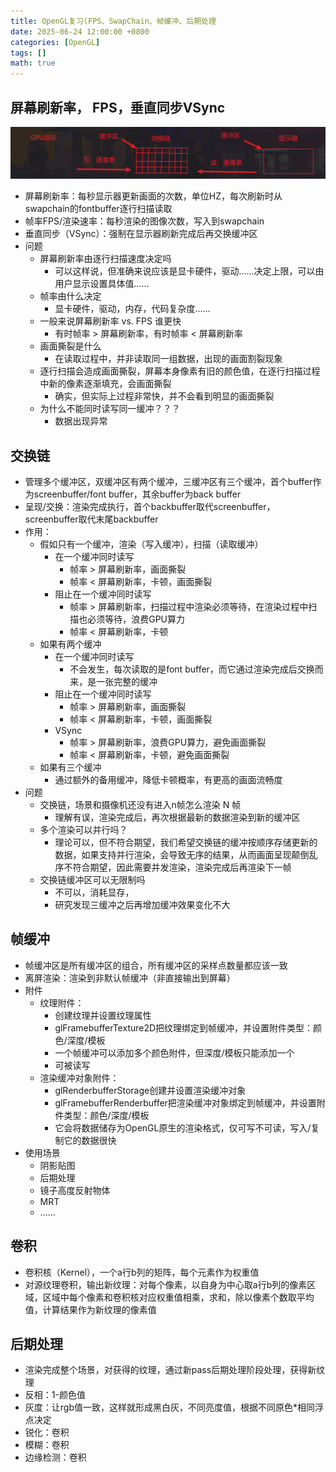 ```yaml
---
title: OpenGL复习(FPS、SwapChain、帧缓冲、后期处理
date: 2025-06-24 12:00:00 +0800
categories: [OpenGL]
tags: []
math: true
---
```


## 屏幕刷新率， FPS，垂直同步VSync

![alt text](/assets/img/blog/Graphic/刷新率_交换链_FPS.png)

* 屏幕刷新率：每秒显示器更新画面的次数，单位HZ，每次刷新时从swapchain的fontbuffer逐行扫描读取
* 帧率FPS/渲染速率：每秒渲染的图像次数，写入到swapchain
* 垂直同步（VSync）：强制在显示器刷新完成后再交换缓冲区
* 问题
  * 屏幕刷新率由逐行扫描速度决定吗
    * 可以这样说，但准确来说应该是显卡硬件，驱动……决定上限，可以由用户显示设置具体值……
  * 帧率由什么决定
    * 显卡硬件，驱动，内存，代码复杂度……
  * 一般来说屏幕刷新率 vs. FPS 谁更快
    * 有时帧率 > 屏幕刷新率，有时帧率 < 屏幕刷新率
  * 画面撕裂是什么
    * 在读取过程中，并非读取同一组数据，出现的画面割裂现象
  * 逐行扫描会造成画面撕裂，屏幕本身像素有旧的颜色值，在逐行扫描过程中新的像素逐渐填充，会画面撕裂
    * 确实，但实际上过程非常快，并不会看到明显的画面撕裂
  * 为什么不能同时读写同一缓冲？？？
    * 数据出现异常

## 交换链

* 管理多个缓冲区，双缓冲区有两个缓冲，三缓冲区有三个缓冲，首个buffer作为screenbuffer/font buffer，其余buffer为back buffer
* 呈现/交换：渲染完成执行，首个backbuffer取代screenbuffer，screenbuffer取代末尾backbuffer
* 作用：
  * 假如只有一个缓冲，渲染（写入缓冲），扫描（读取缓冲）
    * 在一个缓冲同时读写
      * 帧率 > 屏幕刷新率，画面撕裂
      * 帧率 < 屏幕刷新率，卡顿，画面撕裂
    * 阻止在一个缓冲同时读写
      * 帧率 > 屏幕刷新率，扫描过程中渲染必须等待，在渲染过程中扫描也必须等待，浪费GPU算力
      * 帧率 < 屏幕刷新率，卡顿
  * 如果有两个缓冲
    * 在一个缓冲同时读写
      * 不会发生，每次读取的是font buffer，而它通过渲染完成后交换而来，是一张完整的缓冲
    * 阻止在一个缓冲同时读写
      * 帧率 > 屏幕刷新率，画面撕裂
      * 帧率 < 屏幕刷新率，卡顿，画面撕裂
    * VSync
      * 帧率 > 屏幕刷新率，浪费GPU算力，避免画面撕裂
      * 帧率 < 屏幕刷新率，卡顿，避免画面撕裂
  * 如果有三个缓冲
    * 通过额外的备用缓冲，降低卡顿概率，有更高的画面流畅度
* 问题
  * 交换链，场景和摄像机还没有进入n帧怎么渲染 N 帧
    * 理解有误，渲染完成后，再次根据最新的数据渲染到新的缓冲区
  * 多个渲染可以并行吗？
    * 理论可以，但不符合期望，我们希望交换链的缓冲按顺序存储更新的数据，如果支持并行渲染，会导致无序的结果，从而画面呈现颠倒乱序不符合期望，因此需要并发渲染，渲染完成后再渲染下一帧
  * 交换链缓冲区可以无限制吗
    * 不可以，消耗显存，
    * 研究发现三缓冲之后再增加缓冲效果变化不大

## 帧缓冲

* 帧缓冲区是所有缓冲区的组合，所有缓冲区的采样点数量都应该一致
* 离屏渲染：渲染到非默认帧缓冲（非直接输出到屏幕）
* 附件
  * 纹理附件：
    * 创建纹理并设置纹理属性
    * glFramebufferTexture2D把纹理绑定到帧缓冲，并设置附件类型：颜色/深度/模板
    * 一个帧缓冲可以添加多个颜色附件，但深度/模板只能添加一个
    * 可被读写
  * 渲染缓冲对象附件：
    * glRenderbufferStorage创建并设置渲染缓冲对象
    * glFramebufferRenderbuffer把渲染缓冲对象绑定到帧缓冲，并设置附件类型：颜色/深度/模板
    * 它会将数据储存为OpenGL原生的渲染格式，仅可写不可读，写入/复制它的数据很快
* 使用场景
  * 阴影贴图
  * 后期处理
  * 镜子高度反射物体
  * MRT
  * ……

## 卷积

* 卷积核（Kernel），一个a行b列的矩阵，每个元素作为权重值
* 对源纹理卷积，输出新纹理：对每个像素，以自身为中心取a行b列的像素区域，区域中每个像素和卷积核对应权重值相乘，求和，除以像素个数取平均值，计算结果作为新纹理的像素值

## 后期处理

* 渲染完成整个场景，对获得的纹理，通过新pass后期处理阶段处理，获得新纹理
* 反相：1-颜色值
* 灰度：让rgb值一致，这样就形成黑白灰，不同亮度值，根据不同原色*相同浮点决定
* 锐化：卷积
* 模糊：卷积
* 边缘检测：卷积